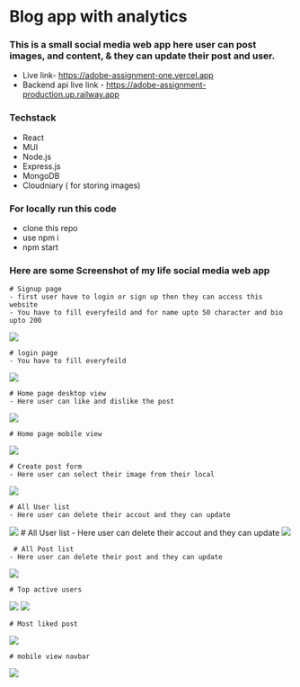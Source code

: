 # Blog app with analytics


### This is a small social media web app here user can post images, and content, & they can update their post and user.

- Live link- https://adobe-assignment-one.vercel.app
- Backend api live link - https://adobe-assignment-production.up.railway.app


### Techstack

- React
- MUI
- Node.js
- Express.js
- MongoDB
- Cloudniary ( for storing images)

### For locally run this code 
 - clone this repo
 - use npm i 
 - npm start 

 ### Here are some Screenshot of my life social media web app




    # Signup page
    - first user have to login or sign up then they can access this website 
    - You have to fill everyfeild and for name upto 50 character and bio upto 200 

  <img src="./readmephoto/signup.png">

    # login page
    - You have to fill everyfeild  
  <img src="./readmephoto/signup.png">

    # Home page desktop view
    - Here user can like and dislike the post
 <img src="./readmephoto/desktopHome page.png">
       
    # Home page mobile view 
  <img src="./readmephoto/mobileHomePage.png">

    # Create post form
    - Here user can select their image from their local 
<img src="./readmephoto/createPost.png">  

    # All User list 
    - Here user can delete their accout and they can update 
 <img src="./readmephoto/edituser.png">
     # All User list 
    - Here user can delete their accout and they can update 
 <img src="./readmephoto/edituser.png">
  
     # All Post list 
    - Here user can delete their post and they can update 
 <img src="./readmephoto/postEdit.png">

    # Top active users 
<img src="./readmephoto/userAnalytics.png">
<img src="./readmephoto/topusermobile.png">

    # Most liked post
 <img src="./readmephoto/postanalytics.png">   

    # mobile view navbar 
   <img src="./readmephoto/navbarResponsive.png">   


  



 
